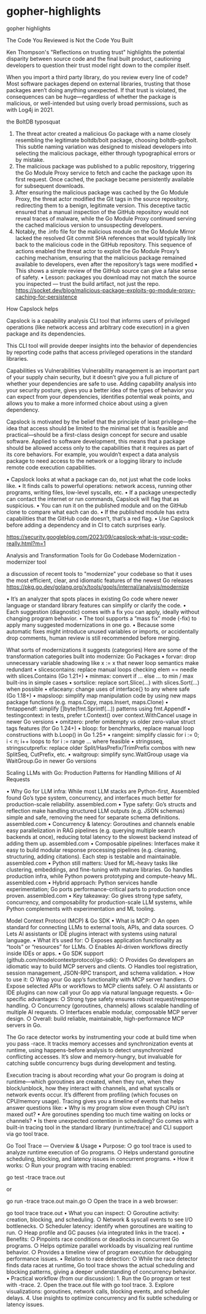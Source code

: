 # gopher-highlights
gopher highlights

The Code You Reviewed is Not the Code You Built

Ken Thompson's "Reflections on trusting trust" highlights the potential disparity between source code and the final built product, cautioning developers to question their trust model right down to the compiler itself. 

When you import a third party library, do you review every line of code? Most software packages depend on external libraries, trusting that those packages aren’t doing anything unexpected. If that trust is violated, the consequences can be huge—regardless of whether the package is malicious, or well-intended but using overly broad permissions, such as with Log4j in 2021. 

the BoltDB typosquat

1. The threat actor created a malicious Go package with a name closely resembling the legitimate boltdb/bolt package, choosing boltdb-go/bolt. This subtle naming variation was designed to mislead developers into selecting the malicious package, either through typographical errors or by mistake.
2. The malicious package was published to a public repository, triggering the Go Module Proxy service to fetch and cache the package upon its first request. Once cached, the package became persistently available for subsequent downloads.
3. After ensuring the malicious package was cached by the Go Module Proxy, the threat actor modified the Git tags in the source repository, redirecting them to a benign, legitimate version. This deceptive tactic ensured that a manual inspection of the GitHub repository would not reveal traces of malware, while the Go Module Proxy continued serving the cached malicious version to unsuspecting developers. 
4. Notably, the .info file for the malicious module on the Go Module Mirror lacked the resolved Git commit SHA references that would typically link back to the malicious code in the GitHub repository.
This sequence of actions enabled the threat actor to exploit the Go Module Proxy’s caching mechanism, ensuring that the malicious package remained available to developers, even after the repository’s tags were modified
• This shows a simple review of the GitHub source can give a false sense of safety.
• Lesson: packages you download may not match the source you inspected — trust the build artifact, not just the repo. https://socket.dev/blog/malicious-package-exploits-go-module-proxy-caching-for-persistence

How Capslock helps


Capslock is a capability analysis CLI tool that informs users of privileged operations (like network access and arbitrary code execution) in a given package and its dependencies.

This CLI tool will provide deeper insights into the behavior of dependencies by reporting code paths that access privileged operations in the standard libraries. 

Capabilities vs Vulnerabilities
Vulnerability management is an important part of your supply chain security, but it doesn’t give you a full picture of whether your dependencies are safe to use. Adding capability analysis into your security posture, gives you a better idea of the types of behavior you can expect from your dependencies, identifies potential weak points, and allows you to make a more informed choice about using a given dependency. 


Capslock is motivated by the belief that the principle of least privilege—the idea that access should be limited to the minimal set that is feasible and practical—should be a first-class design concept for secure and usable software. Applied to software development, this means that a package should be allowed access only to the capabilities that it requires as part of its core behaviors. For example, you wouldn’t expect a data analysis package to need access to the network or a logging library to include remote code execution capabilities. 


• Capslock looks at what a package can do, not just what the code looks like.
• It finds calls to powerful operations: network access, running other programs, writing files, low-level syscalls, etc.
• If a package unexpectedly can contact the internet or run commands, Capslock will flag that as suspicious.
• You can run it on the published module and on the GitHub clone to compare what each can do.
• If the published module has extra capabilities that the GitHub code doesn’t, that’s a red flag.
• Use Capslock before adding a dependency and in CI to catch surprises early.

https://security.googleblog.com/2023/09/capslock-what-is-your-code-really.html?m=1


Analysis and Transformation Tools for Go Codebase Modernization - modernizer tool

a discussion of recent tools to "modernize" your codebase so that it uses the most efficient, clear, and idiomatic features of the newest Go releases https://pkg.go.dev/golang.org/x/tools/gopls/internal/analysis/modernize

• It’s an analyzer that spots places in existing Go code where newer language or standard library features can simplify or clarify the code.
• Each suggestion (diagnostic) comes with a fix you can apply, ideally without changing program behavior. 
• The tool supports a “mass fix” mode (-fix) to apply many suggested modernizations in one go.
• Because some automatic fixes might introduce unused variables or imports, or accidentally drop comments, human review is still recommended before merging.

What sorts of modernizations it suggests (categories)
Here are some of the transformation categories built into modernize: Go Packages
	• forvar: drop unnecessary variable shadowing like x := x that newer loop semantics make redundant
	• slicescontains: replace manual loops checking elem == needle with slices.Contains (Go 1.21+)
	• minmax: convert if … else … to min / max built-ins in simple cases
	• sortslice: replace sort.Slice(...) with slices.Sort(...) when possible
	• efaceany: change uses of interface{} to any where safe (Go 1.18+)
	• mapsloop: simplify map manipulation code by using new maps package functions (e.g. maps.Copy, maps.Insert, maps.Clone)
	• fmtappendf: simplify []byte(fmt.Sprintf(...)) patterns using fmt.Appendf
	• testingcontext: in tests, prefer t.Context() over context.WithCancel usage in newer Go versions
	• omitzero: prefer omitempty vs older zero-value struct tags features (for Go 1.24+)
	• bloop: for benchmarks, replace manual loop constructions with b.Loop() in Go 1.25+
	• rangeint: simplify classic for i := 0; i < n; i++ loops to for i := range … where feasible
	• stringsseq, stringscutprefix: replace older Split/HasPrefix/TrimPrefix combos with new SplitSeq, CutPrefix, etc.
	• waitgroup: simplify sync.WaitGroup usage via WaitGroup.Go in newer Go versions

Scaling LLMs with Go: Production Patterns for Handling Millions of AI Requests

• Why Go for LLM infra: While most LLM stacks are Python-first, Assembled found Go’s type system, concurrency, and interfaces much better for production-scale reliability. assembled.com
• Type safety: Go’s structs and reflection make handling structured LLM outputs (e.g. JSON schemas) simple and safe, removing the need for separate schema definitions. assembled.com
• Concurrency & latency: Goroutines and channels enable easy parallelization in RAG pipelines (e.g. querying multiple search backends at once), reducing total latency to the slowest backend instead of adding them up. assembled.com
• Composable pipelines: Interfaces make it easy to build modular response processing pipelines (e.g. cleaning, structuring, adding citations). Each step is testable and maintainable. assembled.com
• Python still matters: Used for ML-heavy tasks like clustering, embeddings, and fine-tuning with mature libraries. Go handles production infra, while Python powers prototyping and compute-heavy ML. assembled.com
• Hybrid approach: Python services handle experimentation; Go ports performance-critical parts to production once proven. assembled.com
• Key takeaway: Go gives strong type safety, concurrency, and composability for production-scale LLM systems, while Python complements with experimentation and ML tooling. 




Model Context Protocol (MCP) & Go SDK
	• What is MCP:
		○ An open standard for connecting LLMs to external tools, APIs, and data sources.
		○ Lets AI assistants or IDE plugins interact with systems using natural language.
	• What it’s used for:
		○ Exposes application functionality as “tools” or “resources” for LLMs.
		○ Enables AI-driven workflows directly inside IDEs or apps.
	• Go SDK support (github.com/modelcontextprotocol/go-sdk):
		○ Provides Go developers an idiomatic way to build MCP servers and clients.
		○ Handles tool registration, session management, JSON-RPC transport, and schema validation.
	• How to use it:
		○ Wrap your Go app’s functionality with MCP server handlers.
		○ Expose selected APIs or workflows to MCP clients safely.
		○ AI assistants or IDE plugins can now call your Go app via natural language requests.
	• Go-specific advantages:
		○ Strong type safety ensures robust request/response handling.
		○ Concurrency (goroutines, channels) allows scalable handling of multiple AI requests.
		○ Interfaces enable modular, composable MCP server design.
		○ Overall: build reliable, maintainable, high-performance MCP servers in Go.

The Go race detector works by instrumenting your code at build time when you pass -race. It tracks memory accesses and synchronization events at runtime, using happens-before analysis to detect unsynchronized conflicting accesses. It’s slow and memory-hungry, but invaluable for catching subtle concurrency bugs during development and testing.


Execution tracing is about recording what your Go program is doing at runtime—which goroutines are created, when they run, when they block/unblock, how they interact with channels, and what syscalls or network events occur.
It’s different from profiling (which focuses on CPU/memory usage). Tracing gives you a timeline of events that helps answer questions like:
	• Why is my program slow even though CPU isn’t maxed out?
	• Are goroutines spending too much time waiting on locks or channels?
	• Is there unexpected contention in scheduling?
Go comes with a built-in tracing tool in the standard library (runtime/trace) and CLI support via go tool trace.


Go Tool Trace — Overview & Usage
	• Purpose:
		○ go tool trace is used to analyze runtime execution of Go programs.
		○ Helps understand goroutine scheduling, blocking, and latency issues in concurrent programs.
	• How it works:
		○ Run your program with tracing enabled:

go test -trace trace.out

or

go run -trace trace.out main.go
		○ Open the trace in a web browser:

go tool trace trace.out
	• What you can inspect:
		○ Goroutine activity: creation, blocking, and scheduling.
		○ Network & syscall events to see I/O bottlenecks.
		○ Scheduler latency: identify when goroutines are waiting to run.
		○ Heap profile and GC pauses (via integrated links in the trace).
	• Benefits:
		○ Pinpoints race conditions or deadlocks in concurrent Go programs.
		○ Helps optimize parallel workloads by visualizing real runtime behavior.
		○ Provides a timeline view of program execution for debugging performance issues.
	• Relation to race detection:
		○ While the race detector finds data races at runtime, Go tool trace shows the actual scheduling and blocking patterns, giving a deeper understanding of concurrency behavior.
	• Practical workflow (from our discussion):
		1. Run the Go program or test with -trace.
		2. Open the trace.out file with go tool trace.
		3. Explore visualizations: goroutines, network calls, blocking events, and scheduler delays.
		4. Use insights to optimize concurrency and fix subtle scheduling or latency issues.




